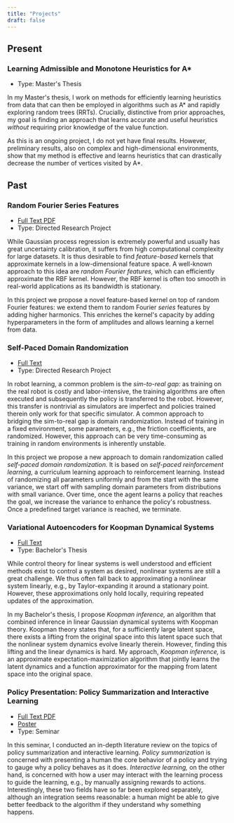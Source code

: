 ```yaml
---
title: "Projects"
draft: false
---
```


## Present
### Learning Admissible and Monotone Heuristics for A*
- Type: Master's Thesis

In my Master's thesis, I work on methods for efficiently learning heuristics from data that can then be employed in algorithms such as A* and rapidly exploring random trees (RRTs). Crucially, distinctive from prior approaches, my goal is finding an approach that learns accurate and useful heuristics _without_ requiring prior knowledge of the value function.

As this is an ongoing project, I do not yet have final results. However, preliminary results, also on complex and high-dimensional environments, show that my method is effective and learns heuristics that can drastically decrease the number of vertices visited by A*.

## Past
### Random Fourier Series Features
- [Full Text PDF](/projects/rfsf.pdf)
- Type: Directed Research Project

While Gaussian process regression is extremely powerful and usually has great uncertainty calibration, it suffers from high computational complexity for large datasets. It is thus desirable to find _feature-based_ kernels that approximate kernels in a low-dimensional feature space. A well-known approach to this idea are _random Fourier features,_ which can efficiently approximate the RBF kernel. However, the RBF kernel is often too smooth in real-world applications as its bandwidth is stationary.

In this project we propose a novel feature-based kernel on top of random Fourier features: we extend them to random Fourier _series_ features by adding higher harmonics. This enriches the kernel's capacity by adding hyperparameters in the form of amplitudes and allows learning a kernel from data.

### Self-Paced Domain Randomization
- [Full Text](/projects/spdr.pdf)
- Type: Directed Research Project

In robot learning, a common problem is the _sim-to-real gap:_ as training on the real robot is costly and labor-intensive, the training algorithms are often executed and subsequently the policy is transferred to the robot. However, this transfer is nontrivial as simulators are imperfect and policies trained therein only work for that specific simulator. A common approach to bridging the sim-to-real gap is domain randomization. Instead of training in a fixed environment, some parameters, e.g., the friction coefficients, are randomized. However, this approach can be very time-consuming as training in random environments is inherently unstable.

In this project we propose a new approach to domain randomization called _self-paced domain randomization._ It is based on _self-paced reinforcement learning,_ a curriculum learning approach to reinforcement learning. Instead of randomizing all parameters uniformly and from the start with the same variance, we start off with sampling domain parameters from distributions with small variance. Over time, once the agent learns a policy that reaches the goal, we increase the variance to enhance the policy's robustness. Once a predefined target variance is reached, we terminate.

### Variational Autoencoders for Koopman Dynamical Systems
- [Full Text](/projects/vae4koopman.pdf)
- Type: Bachelor's Thesis

While control theory for linear systems is well understood and efficient methods exist to control a system as desired, nonlinear systems are still a great challenge. We thus often fall back to approximating a nonlinear system linearly, e.g., by Taylor-expanding it around a stationary point. However, these approximations only hold locally, requiring repeated updates of the approximation.

In my Bachelor's thesis, I propose _Koopman inference,_ an algorithm that combined inference in linear Gaussian dynamical systems with Koopman theory. Koopman theory states that, for a sufficiently large latent space, there exists a lifting from the original space into this latent space such that the nonlinear system dynamics evolve linearly therein. However, finding this lifting and the linear dynamics is hard. My approach, _Koopman inference,_ is an approximate expectation-maximization algorithm that jointly learns the latent dynamics and a function approximator for the mapping from latent space into the original space.

### Policy Presentation: Policy Summarization and Interactive Learning
- [Full Text PDF](/projects/pp.pdf)
- [Poster](/projects/pp-poster.pdf)
- Type: Seminar

In this seminar, I conducted an in-depth literature review on the topics of policy summarization and interactive learning. _Policy summarization_ is concerned with presenting a human the core behavior of a policy and trying to gauge why a policy behaves as it does. _Interactive learning,_ on the other hand, is concerned with how a user may interact with the learning process to guide the learning, e.g., by manually assigning rewards to actions. Interestingly, these two fields have so far been explored separately, although an integration seems reasonable: a human might be able to give better feedback to the algorithm if they understand why something happens.
